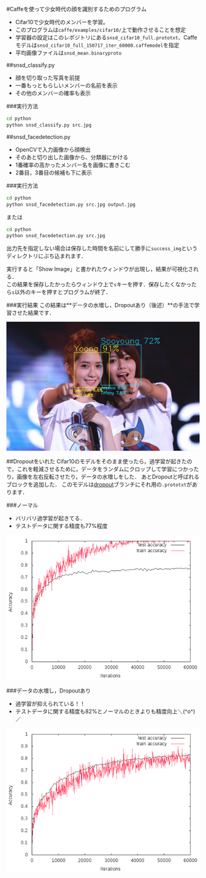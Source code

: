 #Caffeを使って少女時代の顔を識別するためのプログラム
* Cifar10で少女時代のメンバーを学習。  
* このプログラムは`caffe/examples/cifar10/`上で動作させることを想定
* 学習器の設定はこのレポジトリにある`snsd_cifar10_full.prototxt`、Caffeモデルは`snsd_cifar10_full_150717_iter_60000.caffemodel`を指定
* 平均画像ファイルは`snsd_mean.binaryproto`

##snsd_classify.py
* 顔を切り取った写真を前提
* 一番もっともらしいメンバーの名前を表示
* その他のメンバーの確率も表示

###実行方法
```bash
cd python
python snsd_classify.py src.jpg
```

##snsd_facedetection.py
* OpenCVで入力画像から顔検出
* そのあと切り出した画像から、分類器にかける
* 1番確率の高かったメンバー名を画像に書きこむ
* 2番目，3番目の候補も下に表示

###実行方法
```bash
cd python
python snsd_facedetection.py src.jpg output.jpg
```
または
```bash
cd python
python snsd_facedetection.py src.jpg
```
出力先を指定しない場合は保存した時間を名前にして勝手に`success_img`というディレクトリにぶち込まれます．

実行すると「Show Image」と書かれたウィンドウが出現し，結果が可視化される．  
この結果を保存したかったらウィンドウ上で`s`キーを押す．保存したくなかったら`s`以外のキーを押すとプログラムが終了．

###実行結果
この結果は**データの水増し，Dropoutあり（後述）**の手法で学習させた結果です．

![yoona_sooyoung.jpg](success_img/yoona_sooyoung.jpg)

##Dropoutをいれた
Cifar10のモデルをそのまま使ったら，過学習が起きたので，これを軽減させるために，データをランダムにクロップして学習につかったり，画像を左右反転させたり，データの水増しをした．
あとDropoutと呼ばれるブロックを追加した．
このモデルは[dropout](https://github.com/Ry0/snsd_classify/tree/dropout)ブランチにそれ用の`.prototxt`があります．

###ノーマル
* バリバリ過学習が起きてる．
* テストデータに関する精度も77%程度

![overtraining.png](plot/overtraining/overtraining.png)

###データの水増し，Dropoutあり
* 過学習が抑えられている！！
* テストデータに関する精度も82%とノーマルのときよりも精度向上＼(^o^)／

![dropout.png](plot/dropout/dropout.png)